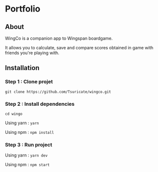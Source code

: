 # Portfolio

## About

WingCo is a companion app to Wingspan boardgame. 

It allows you to calculate, save and compare scores obtained in game with friends you're playing with.

## Installation

### Step 1 : Clone projet

`git clone https://github.com/Tsuricate/wingco.git`

### Step 2 : Install dependencies

`cd wingo`

Using yarn : `yarn`

Using npm : `npm install`

### Step 3 : Run project

Using yarn : `yarn dev`

Using npm : `npm start`
